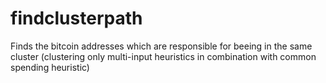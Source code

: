 # findclusterpath
Finds the bitcoin addresses which are responsible for beeing in the same cluster (clustering only multi-input heuristics in combination with common spending heuristic)
